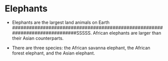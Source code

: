 # Elephants

- Elephants are the largest land animals on Earth #############################################################################SSSSS. 
  African elephants are larger than their Asian counterparts.

- There are three species: the African savanna elephant, 
  the African forest elephant, and the Asian elephant.